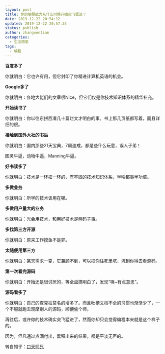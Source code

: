 ```yaml
---
layout: post
title: 你的编程能力从什么时候开始突飞猛进？
date: 2019-12-22 20:54:12
updated: 2019-12-22 20:57:35
status: publish
author: zhangwentian
categories: 
  - 生活随笔
tags: 
  - 编程
---
```



**百度多了**

你就明白：它也许有用，但它封印了你精进计算机英语的机会。

**Google多了**

你就明白：各地大佬们的文章很Nice，但它们仅是你技术知识体系的精华补充。

**开始读书了**

你就明白：你以往东拼西凑几十篇烂文才明白的事，书上那几页纸都写着，而且详细的很。

**接触到国外大社的书后**

你就明白：国内那些21天宝典，7周速成，都是些什么玩意，误人子弟！

图灵牛逼，动物牛逼，Manning牛逼。

**好书读多了**

你就明白：技术是一环扣一环的，有牢固的技术知识体系，学啥都事半功倍。

**多做业务**

你就明白：所学的技术该用在哪。

**多做用户量大的业务**

你就明白：光会用技术，和用好技术是两码子事。

**多找第三方开源**

你就明白：原来工作摸鱼不是梦。

**太随便用第三方**

你就明白：某天需求一变，它兼顾不到，可以把你往死里坑，坑到你得去看源码。

**第一次看完源码**

你就明白：开始还是很讨厌的，等全盘搞明白了，发现“咦~有点意思”。

**源码看多了**

你就明白：自己的查克拉莫名的增多了。而且吐槽文档不全的习惯也渐渐少了，一个不服就跑去观摩别人的源码，顺便偷个师。

再往后，或许你的技术确实突飞猛进了，然而你却只会觉得编程本来就是这个样子的。

因为，但凡通过点滴付出，累积出来的结果，都是平淡无声的。


转自知乎：[口天师兄][1]


  [1]: https://www.zhihu.com/people/guwensir/activities